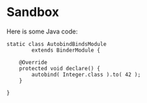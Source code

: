 # Sandbox

Here is some Java code:
```
static class AutobindBindsModule
		extends BinderModule {

	@Override
	protected void declare() {
		autobind( Integer.class ).to( 42 );
	}

}
```